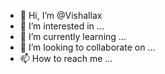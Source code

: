 - 👋 Hi, I’m @Vishallax
- 👀 I’m interested in ...
- 🌱 I’m currently learning ...
- 💞️ I’m looking to collaborate on ...
- 📫 How to reach me ...

<!---
Vishallax/Vishallax is a ✨ special ✨ repository because its `README.md` (this file) appears on your GitHub profile.
You can click the Preview link to take a look at your changes.
--->
